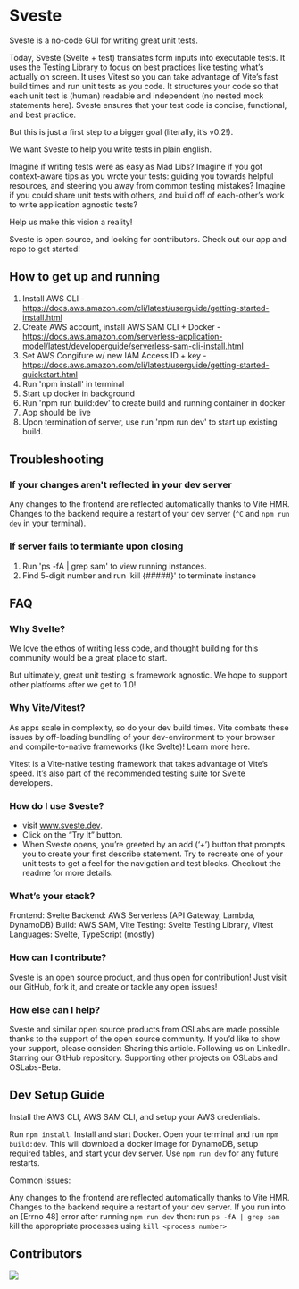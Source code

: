# Sveste

Sveste is a no-code GUI for writing great unit tests.

Today, Sveste (Svelte + test) translates form inputs into executable tests. It uses the Testing Library to focus on best practices like testing what’s actually on screen. It uses Vitest so you can take advantage of Vite’s fast build times and run unit tests as you code. It structures your code so that each unit test is (human) readable and independent (no nested mock statements here). Sveste ensures that your test code is concise, functional, and best practice.

But this is just a first step to a bigger goal (literally, it’s v0.2!).

We want Sveste to help you write tests in plain english.

Imagine if writing tests were as easy as Mad Libs? Imagine if you got context-aware tips as you wrote your tests: guiding you towards helpful resources, and steering you away from common testing mistakes? Imagine if you could share unit tests with others, and build off of each-other’s work to write application agnostic tests?

Help us make this vision a reality!

Sveste is open source, and looking for contributors. Check out our app and repo to get started!

## How to get up and running

1. Install AWS CLI - https://docs.aws.amazon.com/cli/latest/userguide/getting-started-install.html
2. Create AWS account, install AWS SAM CLI + Docker - https://docs.aws.amazon.com/serverless-application-model/latest/developerguide/serverless-sam-cli-install.html
3. Set AWS Congifure w/ new IAM Access ID + key - https://docs.aws.amazon.com/cli/latest/userguide/getting-started-quickstart.html
4. Run 'npm install' in terminal
5. Start up docker in background
6. Run 'npm run build:dev' to create build and running container in docker
7. App should be live
8. Upon termination of server, use run 'npm run dev' to start up existing build.

## Troubleshooting

### If your changes aren't reflected in your dev server

Any changes to the frontend are reflected automatically thanks to Vite HMR. Changes to the backend require a restart of your dev server (`^C` and `npm run dev` in your terminal).

### If server fails to termiante upon closing

1. Run 'ps -fA | grep sam' to view running instances.
2. Find 5-digit number and run 'kill {#####}' to terminate instance

## FAQ

### Why Svelte?

We love the ethos of writing less code, and thought building for this community would be a great place to start.

But ultimately, great unit testing is framework agnostic. We hope to support other platforms after we get to 1.0!

### Why Vite/Vitest?

As apps scale in complexity, so do your dev build times. Vite combats these issues by off-loading bundling of your dev-environment to your browser and compile-to-native frameworks (like Svelte)! Learn more here.

Vitest is a Vite-native testing framework that takes advantage of Vite’s speed. It’s also part of the recommended testing suite for Svelte developers.

### How do I use Sveste?

- visit www.sveste.dev.
- Click on the “Try It” button.
- When Sveste opens, you’re greeted by an add (‘+’) button that prompts you to create your first describe statement.
  Try to recreate one of your unit tests to get a feel for the navigation and test blocks.
  Checkout the readme for more details.

### What’s your stack?

Frontend: Svelte
Backend: AWS Serverless (API Gateway, Lambda, DynamoDB)
Build: AWS SAM, Vite
Testing: Svelte Testing Library, Vitest
Languages: Svelte, TypeScript (mostly)

### How can I contribute?

Sveste is an open source product, and thus open for contribution! Just visit our GitHub, fork it, and create or tackle any open issues!

### How else can I help?

Sveste and similar open source products from OSLabs are made possible thanks to the support of the open source community. If you’d like to show your support, please consider:
Sharing this article.
Following us on LinkedIn.
Starring our GitHub repository.
Supporting other projects on OSLabs and OSLabs-Beta.

## Dev Setup Guide

Install the AWS CLI, AWS SAM CLI, and setup your AWS credentials.

Run `npm install`.
Install and start Docker.
Open your terminal and run `npm build:dev`. This will download a docker image for DynamoDB, setup required tables, and start your dev server.
Use `npm run dev` for any future restarts.

Common issues:

Any changes to the frontend are reflected automatically thanks to Vite HMR. Changes to the backend require a restart of your dev server.
If you run into an [Errno 48] error after running `npm run dev` then:
run `ps -fA | grep sam`
kill the appropriate processes using `kill <process number>`

## Contributors

<a href="https://github.com/oslabs-beta/sveste/graphs/contributors">
<img src="https://contrib.rocks/image?repo=oslabs-beta/sveste" />
</a>
